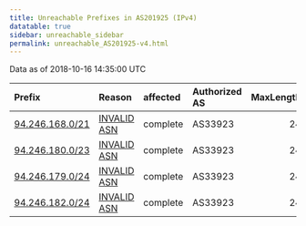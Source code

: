 ```yaml
---
title: Unreachable Prefixes in AS201925 (IPv4)
datatable: true
sidebar: unreachable_sidebar
permalink: unreachable_AS201925-v4.html
---
```


Data as of 2018-10-16 14:35:00 UTC


<div class="datatable-begin"></div>

| Prefix                                                   | Reason                                                                                                  | affected   | Authorized AS   |   MaxLength | Anchor                                         |   unreachable /24s |
|:---------------------------------------------------------|:--------------------------------------------------------------------------------------------------------|:-----------|:----------------|------------:|:-----------------------------------------------|-------------------:|
| [94.246.168.0/21](https://stat.ripe.net/94.246.168.0/21) | [INVALID ASN](https://rpki-validator.ripe.net/announcement-preview?asn=AS201925&prefix=94.246.168.0/21) | complete   | AS33923         |          24 | [RIPE](unreachable_RIPE_NCC_RPKI_Root-v4.html) |                  8 |
| [94.246.180.0/23](https://stat.ripe.net/94.246.180.0/23) | [INVALID ASN](https://rpki-validator.ripe.net/announcement-preview?asn=AS201925&prefix=94.246.180.0/23) | complete   | AS33923         |          24 | [RIPE](unreachable_RIPE_NCC_RPKI_Root-v4.html) |                  2 |
| [94.246.179.0/24](https://stat.ripe.net/94.246.179.0/24) | [INVALID ASN](https://rpki-validator.ripe.net/announcement-preview?asn=AS201925&prefix=94.246.179.0/24) | complete   | AS33923         |          24 | [RIPE](unreachable_RIPE_NCC_RPKI_Root-v4.html) |                  1 |
| [94.246.182.0/24](https://stat.ripe.net/94.246.182.0/24) | [INVALID ASN](https://rpki-validator.ripe.net/announcement-preview?asn=AS201925&prefix=94.246.182.0/24) | complete   | AS33923         |          24 | [RIPE](unreachable_RIPE_NCC_RPKI_Root-v4.html) |                  1 |

<div class="datatable-end"></div>